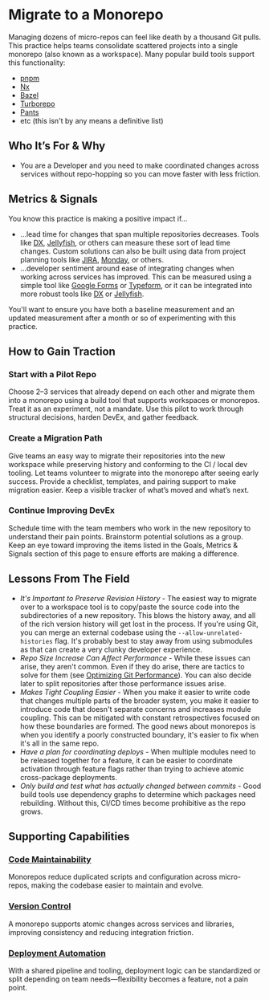 # Migrate to a Monorepo

Managing dozens of micro-repos can feel like death by a thousand Git pulls. This practice helps teams consolidate scattered projects into a single monorepo (also known as a workspace). Many popular build tools support this functionality:

- [pnpm](https://pnpm.io/workspaces)
- [Nx](https://nx.dev/concepts/decisions/why-monorepos)
- [Bazel](https://bazel.build/concepts/build-ref#workspace)
- [Turborepo](https://turborepo.com/docs#what-is-turborepo)
- [Pants](https://www.pantsbuild.org/stable/docs/using-pants/environments#in-workspace-execution-experimental_workspace_environment)
- etc (this isn't by any means a definitive list)

## Who It’s For & Why

- You are a Developer and you need to make coordinated changes across services without repo-hopping so you can move faster with less friction.

## Metrics & Signals

You know this practice is making a positive impact if...

- ...lead time for changes that span multiple repositories decreases. Tools like [DX](https://getdx.com/platform/data-lake/), [Jellyfish](https://jellyfish.co/platform/engineering-metrics/), or others can measure these sort of lead time changes. Custom solutions can also be built using data from project planning tools like [JIRA](https://community.atlassian.com/forums/App-Central-articles/Cycle-Time-and-Lead-Time-in-Jira-Productivity-Measurement-with/ba-p/1905845), [Monday](https://monday.com/blog/project-management/what-is-lead-time/), or others.
- ...developer sentiment around ease of integrating changes when working across services has improved. This can be measured using a simple tool like [Google Forms](https://workspace.google.com/products/forms/) or [Typeform](https://www.typeform.com/), or it can be integrated into more robust tools like [DX](https://getdx.com/) or [Jellyfish](https://jellyfish.co/).

You'll want to ensure you have both a baseline measurement and an updated measurement after a month or so of experimenting with this practice.

## How to Gain Traction

### Start with a Pilot Repo

Choose 2–3 services that already depend on each other and migrate them into a monorepo using a build tool that supports workspaces or monorepos. Treat it as an experiment, not a mandate. Use this pilot to work through structural decisions, harden DevEx, and gather feedback.

### Create a Migration Path

Give teams an easy way to migrate their repositories into the new workspace while preserving history and conforming to the CI / local dev tooling. Let teams volunteer to migrate into the monorepo after seeing early success. Provide a checklist, templates, and pairing support to make migration easier. Keep a visible tracker of what’s moved and what’s next.

### Continue Improving DevEx

Schedule time with the team members who work in the new repository to understand their pain points. Brainstorm potential solutions as a group. Keep an eye toward improving the items listed in the Goals, Metrics & Signals section of this page to ensure efforts are making a difference.

## Lessons From The Field

- *It's Important to Preserve Revision History* - The easiest way to migrate over to a workspace tool is to copy/paste the source code into the subdirectories of a new repository. This blows the history away, and all of the rich version history will get lost in the process. If you're using Git, you can merge an external codebase using the `--allow-unrelated-histories` flag. It's probably best to stay away from using submodules as that can create a very clunky developer experience.
- *Repo Size Increase Can Affect Performance* - While these issues can arise, they aren't common. Even if they do arise, there are tactics to solve for them (see [Optimizing Git Performance](/resources/tech/optimizing-git-performance.md)). You can also decide later to split repositories after those performance issues arise.
- *Makes Tight Coupling Easier* - When you make it easier to write code that changes multiple parts of the broader system, you make it easier to introduce code that doesn't separate concerns and increases module coupling. This can be mitigated with constant retrospectives focused on how these boundaries are formed. The good news about monorepos is when you identify a poorly constructed boundary, it's easier to fix when it's all in the same repo.
- *Have a plan for coordinating deploys* - When multiple modules need to be released together for a feature, it can be easier to coordinate activation through feature flags rather than trying to achieve atomic cross-package deployments.
- *Only build and test what has actually changed between commits* - Good build tools use dependency graphs to determine which packages need rebuilding. Without this, CI/CD times become prohibitive as the repo grows.

## Supporting Capabilities

### [Code Maintainability](/capabilities/code-maintainability.md)

Monorepos reduce duplicated scripts and configuration across micro-repos, making the codebase easier to maintain and evolve.

### [Version Control](/capabilities/version-control.md)

A monorepo supports atomic changes across services and libraries, improving consistency and reducing integration friction.

### [Deployment Automation](/capabilities/deployment-automation.md)

With a shared pipeline and tooling, deployment logic can be standardized or split depending on team needs—flexibility becomes a feature, not a pain point.
